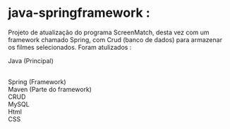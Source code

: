 # java-springframework :
Projeto de atualização do programa ScreenMatch, desta vez com um framework chamado Spring, com Crud (banco de dados) para armazenar os filmes selecionados.
Foram atulizados :


Java (Principal) 
            <i class="devicon-java-plain-wordmark colored"></i>
            <i class="devicon-java-plain-wordmark colored"></i>
          
          
<br/> 
Spring (Framework) <br/>
Maven (Parte do framework) <br/>
CRUD<br/>
MySQL<br/>
Html<br/>
CSS<br/>
